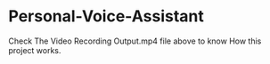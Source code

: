 ﻿# Personal-Voice-Assistant
Check The Video Recording Output.mp4 file above to know How this project works.
